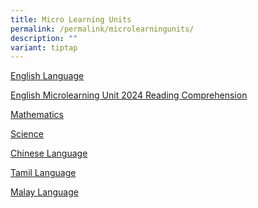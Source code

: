 ```yaml
---
title: Micro Learning Units
permalink: /permalink/microlearningunits/
description: ""
variant: tiptap
---
```

<p><a href="https://youtu.be/65z512PLJwQ" rel="noopener noreferrer nofollow" target="_blank">English Language</a>
</p>
<p><a href="https://youtu.be/siiXvCKpBlg" rel="noopener nofollow" target="_blank">English Microlearning Unit 2024 Reading Comprehension</a>
</p>
<p><a href="https://youtu.be/AKGwMVRAQus" rel="noopener noreferrer nofollow" target="_blank">Mathematics</a>
</p>
<p><a href="https://youtu.be/3zhHNcvluf4" rel="noopener noreferrer nofollow" target="_blank">Science</a>
</p>
<p><a href="https://youtu.be/zqvn60H3aUQ" rel="noopener noreferrer nofollow" target="_blank">Chinese Language</a>
</p>
<p><a href="https://youtu.be/VVs7CcauTmU" rel="noopener noreferrer nofollow" target="_blank">Tamil Language</a>
</p>
<p><a href="https://youtu.be/DSNDhYbVudk" rel="noopener noreferrer nofollow" target="_blank">Malay Language</a>
</p>